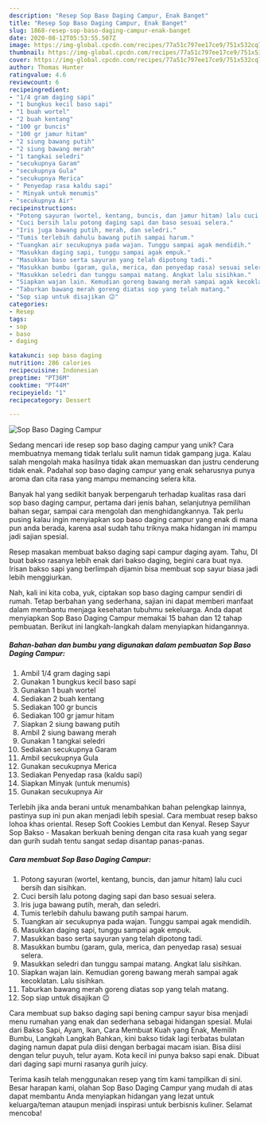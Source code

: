 ```yaml
---
description: "Resep Sop Baso Daging Campur, Enak Banget"
title: "Resep Sop Baso Daging Campur, Enak Banget"
slug: 1868-resep-sop-baso-daging-campur-enak-banget
date: 2020-08-12T05:53:55.507Z
image: https://img-global.cpcdn.com/recipes/77a51c797ee17ce9/751x532cq70/sop-baso-daging-campur-foto-resep-utama.jpg
thumbnail: https://img-global.cpcdn.com/recipes/77a51c797ee17ce9/751x532cq70/sop-baso-daging-campur-foto-resep-utama.jpg
cover: https://img-global.cpcdn.com/recipes/77a51c797ee17ce9/751x532cq70/sop-baso-daging-campur-foto-resep-utama.jpg
author: Thomas Hunter
ratingvalue: 4.6
reviewcount: 6
recipeingredient:
- "1/4 gram daging sapi"
- "1 bungkus kecil baso sapi"
- "1 buah wortel"
- "2 buah kentang"
- "100 gr buncis"
- "100 gr jamur hitam"
- "2 siung bawang putih"
- "2 siung bawang merah"
- "1 tangkai seledri"
- "secukupnya Garam"
- "secukupnya Gula"
- "secukupnya Merica"
- " Penyedap rasa kaldu sapi"
- " Minyak untuk menumis"
- "secukupnya Air"
recipeinstructions:
- "Potong sayuran (wortel, kentang, buncis, dan jamur hitam) lalu cuci bersih dan sisihkan."
- "Cuci bersih lalu potong daging sapi dan baso sesuai selera."
- "Iris juga bawang putih, merah, dan seledri."
- "Tumis terlebih dahulu bawang putih sampai harum."
- "Tuangkan air secukupnya pada wajan. Tunggu sampai agak mendidih."
- "Masukkan daging sapi, tunggu sampai agak empuk."
- "Masukkan baso serta sayuran yang telah dipotong tadi."
- "Masukkan bumbu (garam, gula, merica, dan penyedap rasa) sesuai selera."
- "Masukkan seledri dan tunggu sampai matang. Angkat lalu sisihkan."
- "Siapkan wajan lain. Kemudian goreng bawang merah sampai agak kecoklatan. Lalu sisihkan."
- "Taburkan bawang merah goreng diatas sop yang telah matang."
- "Sop siap untuk disajikan 😉"
categories:
- Resep
tags:
- sop
- baso
- daging

katakunci: sop baso daging 
nutrition: 286 calories
recipecuisine: Indonesian
preptime: "PT36M"
cooktime: "PT44M"
recipeyield: "1"
recipecategory: Dessert

---
```



![Sop Baso Daging Campur](https://img-global.cpcdn.com/recipes/77a51c797ee17ce9/751x532cq70/sop-baso-daging-campur-foto-resep-utama.jpg)

Sedang mencari ide resep sop baso daging campur yang unik? Cara membuatnya memang tidak terlalu sulit namun tidak gampang juga. Kalau salah mengolah maka hasilnya tidak akan memuaskan dan justru cenderung tidak enak. Padahal sop baso daging campur yang enak seharusnya punya aroma dan cita rasa yang mampu memancing selera kita.

Banyak hal yang sedikit banyak berpengaruh terhadap kualitas rasa dari sop baso daging campur, pertama dari jenis bahan, selanjutnya pemilihan bahan segar, sampai cara mengolah dan menghidangkannya. Tak perlu pusing kalau ingin menyiapkan sop baso daging campur yang enak di mana pun anda berada, karena asal sudah tahu triknya maka hidangan ini mampu jadi sajian spesial.

Resep masakan membuat bakso daging sapi campur daging ayam. Tahu, DI buat bakso rasanya lebih enak dari bakso daging, begini cara buat nya. Irisan bakso sapi yang berlimpah dijamin bisa membuat sop sayur biasa jadi lebih menggiurkan.


Nah, kali ini kita coba, yuk, ciptakan sop baso daging campur sendiri di rumah. Tetap berbahan yang sederhana, sajian ini dapat memberi manfaat dalam membantu menjaga kesehatan tubuhmu sekeluarga. Anda dapat menyiapkan Sop Baso Daging Campur memakai 15 bahan dan 12 tahap pembuatan. Berikut ini langkah-langkah dalam menyiapkan hidangannya.

<!--inarticleads1-->

##### Bahan-bahan dan bumbu yang digunakan dalam pembuatan Sop Baso Daging Campur:

1. Ambil 1/4 gram daging sapi
1. Gunakan 1 bungkus kecil baso sapi
1. Gunakan 1 buah wortel
1. Sediakan 2 buah kentang
1. Sediakan 100 gr buncis
1. Sediakan 100 gr jamur hitam
1. Siapkan 2 siung bawang putih
1. Ambil 2 siung bawang merah
1. Gunakan 1 tangkai seledri
1. Sediakan secukupnya Garam
1. Ambil secukupnya Gula
1. Gunakan secukupnya Merica
1. Sediakan  Penyedap rasa (kaldu sapi)
1. Siapkan  Minyak (untuk menumis)
1. Gunakan secukupnya Air


Terlebih jika anda berani untuk menambahkan bahan pelengkap lainnya, pastinya sup ini pun akan menjadi lebih spesial. Cara membuat resep bakso lohoa khas oriental. Resep Soft Cookies Lembut dan Kenyal. Resep Sayur Sop Bakso - Masakan berkuah bening dengan cita rasa kuah yang segar dan gurih sudah tentu sangat sedap disantap panas-panas. 

<!--inarticleads2-->

##### Cara membuat Sop Baso Daging Campur:

1. Potong sayuran (wortel, kentang, buncis, dan jamur hitam) lalu cuci bersih dan sisihkan.
1. Cuci bersih lalu potong daging sapi dan baso sesuai selera.
1. Iris juga bawang putih, merah, dan seledri.
1. Tumis terlebih dahulu bawang putih sampai harum.
1. Tuangkan air secukupnya pada wajan. Tunggu sampai agak mendidih.
1. Masukkan daging sapi, tunggu sampai agak empuk.
1. Masukkan baso serta sayuran yang telah dipotong tadi.
1. Masukkan bumbu (garam, gula, merica, dan penyedap rasa) sesuai selera.
1. Masukkan seledri dan tunggu sampai matang. Angkat lalu sisihkan.
1. Siapkan wajan lain. Kemudian goreng bawang merah sampai agak kecoklatan. Lalu sisihkan.
1. Taburkan bawang merah goreng diatas sop yang telah matang.
1. Sop siap untuk disajikan 😉


Cara membuat sup bakso daging sapi bening campur sayur bisa menjadi menu rumahan yang enak dan sederhana sebagai hidangan spesial. Mulai dari Bakso Sapi, Ayam, Ikan, Cara Membuat Kuah yang Enak, Memilih Bumbu, Langkah Langkah Bahkan, kini bakso tidak lagi terbatas bulatan daging namun dapat pula diisi dengan berbagai macam isian. Bisa diisi dengan telur puyuh, telur ayam. Kota kecil ini punya bakso sapi enak. Dibuat dari daging sapi murni rasanya gurih juicy. 

Terima kasih telah menggunakan resep yang tim kami tampilkan di sini. Besar harapan kami, olahan Sop Baso Daging Campur yang mudah di atas dapat membantu Anda menyiapkan hidangan yang lezat untuk keluarga/teman ataupun menjadi inspirasi untuk berbisnis kuliner. Selamat mencoba!

